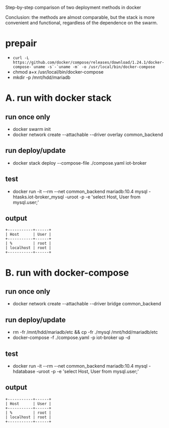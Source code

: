 Step-by-step comparison of two deployment methods in docker

Conclusion: the methods are almost comparable, but the stack is more convenient and functional, regardless of the dependence on the swarm.



# prepair

- ```curl -L https://github.com/docker/compose/releases/download/1.24.1/docker-compose-`uname -s`-`uname -m` -o /usr/local/bin/docker-compose```
- chmod a+x /usr/local/bin/docker-compose
- mkdir -p /mnt/hdd/mariadb




# A. run with docker stack

## run once only

- docker swarm init 
- docker network create --attachable --driver overlay common_backend 

## run deploy/update

- docker stack deploy --compose-file ./compose.yaml iot-broker

## test

- docker run -it --rm --net common_backend mariadb:10.4 mysql -htasks.iot-broker_mysql -uroot -p -e 'select Host, User from mysql.user;'
 
## output
```
+-----------+------+
| Host      | User |
+-----------+------+
| %         | root |
| localhost | root |
+-----------+------+
```



# B. run with docker-compose 

## run once only

- docker network create --attachable --driver bridge common_backend 

## run deploy/update

- rm -fr /mnt/hdd/mariadb/etc && cp -fr ./mysql  /mnt/hdd/mariadb/etc
- docker-compose -f ./compose.yaml -p iot-broker up -d
 
## test

- docker run -it --rm --net common_backend mariadb:10.4 mysql -hdatabase -uroot -p -e 'select Host, User from mysql.user;'

## output
```
+-----------+------+
| Host      | User |
+-----------+------+
| %         | root |
| localhost | root |
+-----------+------+
```
